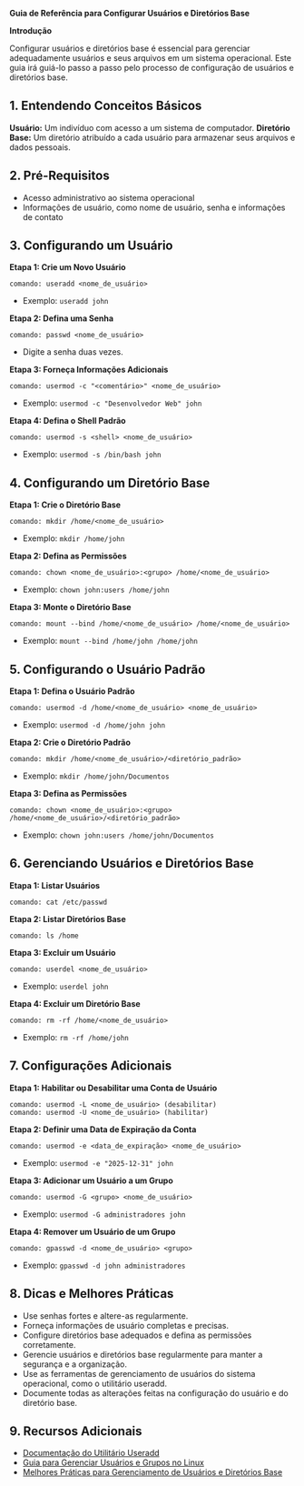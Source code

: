 **Guia de Referência para Configurar Usuários e Diretórios Base**

**Introdução**

Configurar usuários e diretórios base é essencial para gerenciar adequadamente usuários e seus arquivos em um sistema operacional. Este guia irá guiá-lo passo a passo pelo processo de configuração de usuários e diretórios base.

## 1. Entendendo Conceitos Básicos

**Usuário:** Um indivíduo com acesso a um sistema de computador.
**Diretório Base:** Um diretório atribuído a cada usuário para armazenar seus arquivos e dados pessoais.

## 2. Pré-Requisitos

* Acesso administrativo ao sistema operacional
* Informações de usuário, como nome de usuário, senha e informações de contato

## 3. Configurando um Usuário

**Etapa 1: Crie um Novo Usuário**

```
comando: useradd <nome_de_usuário>
```

* Exemplo: `useradd john`

**Etapa 2: Defina uma Senha**

```
comando: passwd <nome_de_usuário>
```

* Digite a senha duas vezes.

**Etapa 3: Forneça Informações Adicionais**

```
comando: usermod -c "<comentário>" <nome_de_usuário>
```

* Exemplo: `usermod -c "Desenvolvedor Web" john`

**Etapa 4: Defina o Shell Padrão**

```
comando: usermod -s <shell> <nome_de_usuário>
```

* Exemplo: `usermod -s /bin/bash john`

## 4. Configurando um Diretório Base

**Etapa 1: Crie o Diretório Base**

```
comando: mkdir /home/<nome_de_usuário>
```

* Exemplo: `mkdir /home/john`

**Etapa 2: Defina as Permissões**

```
comando: chown <nome_de_usuário>:<grupo> /home/<nome_de_usuário>
```

* Exemplo: `chown john:users /home/john`

**Etapa 3: Monte o Diretório Base**

```
comando: mount --bind /home/<nome_de_usuário> /home/<nome_de_usuário>
```

* Exemplo: `mount --bind /home/john /home/john`

## 5. Configurando o Usuário Padrão

**Etapa 1: Defina o Usuário Padrão**

```
comando: usermod -d /home/<nome_de_usuário> <nome_de_usuário>
```

* Exemplo: `usermod -d /home/john john`

**Etapa 2: Crie o Diretório Padrão**

```
comando: mkdir /home/<nome_de_usuário>/<diretório_padrão>
```

* Exemplo: `mkdir /home/john/Documentos`

**Etapa 3: Defina as Permissões**

```
comando: chown <nome_de_usuário>:<grupo> /home/<nome_de_usuário>/<diretório_padrão>
```

* Exemplo: `chown john:users /home/john/Documentos`

## 6. Gerenciando Usuários e Diretórios Base

**Etapa 1: Listar Usuários**

```
comando: cat /etc/passwd
```

**Etapa 2: Listar Diretórios Base**

```
comando: ls /home
```

**Etapa 3: Excluir um Usuário**

```
comando: userdel <nome_de_usuário>
```

* Exemplo: `userdel john`

**Etapa 4: Excluir um Diretório Base**

```
comando: rm -rf /home/<nome_de_usuário>
```

* Exemplo: `rm -rf /home/john`

## 7. Configurações Adicionais

**Etapa 1: Habilitar ou Desabilitar uma Conta de Usuário**

```
comando: usermod -L <nome_de_usuário> (desabilitar)
comando: usermod -U <nome_de_usuário> (habilitar)
```

**Etapa 2: Definir uma Data de Expiração da Conta**

```
comando: usermod -e <data_de_expiração> <nome_de_usuário>
```

* Exemplo: `usermod -e "2025-12-31" john`

**Etapa 3: Adicionar um Usuário a um Grupo**

```
comando: usermod -G <grupo> <nome_de_usuário>
```

* Exemplo: `usermod -G administradores john`

**Etapa 4: Remover um Usuário de um Grupo**

```
comando: gpasswd -d <nome_de_usuário> <grupo>
```

* Exemplo: `gpasswd -d john administradores`

## 8. Dicas e Melhores Práticas

* Use senhas fortes e altere-as regularmente.
* Forneça informações de usuário completas e precisas.
* Configure diretórios base adequados e defina as permissões corretamente.
* Gerencie usuários e diretórios base regularmente para manter a segurança e a organização.
* Use as ferramentas de gerenciamento de usuários do sistema operacional, como o utilitário useradd.
* Documente todas as alterações feitas na configuração do usuário e do diretório base.

## 9. Recursos Adicionais

* [Documentação do Utilitário Useradd](https://www.systutorials.com/docs/linux/man/8-useradd/)
* [Guia para Gerenciar Usuários e Grupos no Linux](https://www.digitalocean.com/community/tutorials/how-to-add-and-delete-users-and-groups-on-a-linux-vps)
* [Melhores Práticas para Gerenciamento de Usuários e Diretórios Base](https://www.cyberciti.biz/tips/linux-unix-bsd-create-new-user-account-best-practices.html)